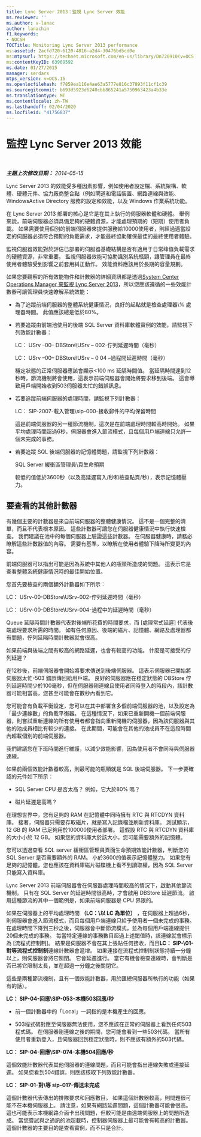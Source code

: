 ```yaml
---
title: Lync Server 2013：監視 Lync Server 效能
ms.reviewer: ''
ms.author: v-lanac
author: lanachin
f1.keywords:
- NOCSH
TOCTitle: Monitoring Lync Server 2013 performance
ms:assetid: 2acfd720-6120-4816-a2d4-30476bd5cd0e
ms:mtpsurl: https://technet.microsoft.com/en-us/library/Dn720910(v=OCS.15)
ms:contentKeyID: 63969592
ms.date: 01/27/2015
manager: serdars
mtps_version: v=OCS.15
ms.openlocfilehash: f7859ea116e4ae63a5777e816c37893f11cf1c39
ms.sourcegitcommit: b693d5923d6240cbb865241a5750963423a4b33e
ms.translationtype: MT
ms.contentlocale: zh-TW
ms.lasthandoff: 02/04/2020
ms.locfileid: "41756837"
---
```

<div data-xmlns="http://www.w3.org/1999/xhtml">

<div class="topic" data-xmlns="http://www.w3.org/1999/xhtml" data-msxsl="urn:schemas-microsoft-com:xslt" data-cs="http://msdn.microsoft.com/en-us/">

<div data-asp="http://msdn2.microsoft.com/asp">

# <a name="monitoring-lync-server-2013-performance"></a>監控 Lync Server 2013 效能

</div>

<div id="mainSection">

<div id="mainBody">

<span> </span>

_**主題上次修改日期：** 2014-05-15_

Lync Server 2013 的效能受多種因素影響，例如使用者設定檔、系統架構、軟體、硬體元件、協力廠商整合點（例如閘道和電話裝置、網路連線與效能、WindowsActive Directory 服務的設定和效能，以及 Windows 作業系統功能。

在 Lync Server 2013 部署的核心是它是在其上執行的伺服器軟體和硬體。 舉例來說，前端伺服器必須具備足夠的硬體資源，才能處理預期的（短期）使用者負載。 如果需要使用個別的前端伺服器來提供服務給10000使用者，則經過適當設定的伺服器必須符合預期的負載需求，才能最終協助確保最佳的最終使用者體驗。

監視伺服器效能對於評估已部署的伺服器基礎結構是否有適用于日常峰值負載需求的硬體資源，非常重要。 監視伺服器效能可協助識別系統瓶頸，讓管理員在最終使用者體驗受到影響之前套用糾正動作。 效能資料應該用於長期的容量規劃。

如果您要觀察的所有效能物件和計數器的詳細資訊都是透過[System Center Operations Manager 來監視 Lync Server 2013](lync-server-2013-monitoring-lync-server-with-system-center-operations-manager.md)，所以您應該遵循的一些效能計數器可讓管理員快速瞭解系統效能：

  - 為了追蹤前端伺服器的整體系統健康情況，良好的起點就是檢查處理器\\% 處理器時間。 此值應該總是低於80%。

  - 若要追蹤由前端池使用的後端 SQL Server 資料庫軟體實例的效能，請監視下列效能計數器：
    
    LC： USrv –00– DBStore\\USrv – 002-佇列延遲時間（毫秒）
    
    LC： USrv –00– DBStore\\USrv – 0 04 –過程間延遲時間（毫秒）
    
    穩定狀態的正常伺服器應該會顯示\<100 ms 延隔時間值。 當延隔時間達到12秒時，節流機制將會使用，這表示前端伺服器會開始將要求移到後端。 這會導致用戶端開始收到503伺服器太忙的錯誤訊息。

  - 若要追蹤前端伺服器的處理時間，請監視下列計數器：
    
    LC： SIP-2007-載入管理\\sip-000-接收郵件的平均保留時間
    
    這是前端伺服器的另一種節流機制，這次是在前端處理時間較高時開始。 如果平均處理時間超過6秒，伺服器會進入節流模式，且每個用戶端連線只允許一個未完成的事務。

  - 若要追蹤 SQL 後端伺服器的記憶體問題，請監視下列計數器：
    
    SQL Server 緩衝區管理員\\頁生命預期
    
    較低的值低於3600秒（以及高延遲寫入/秒和檢查點頁/秒），表示記憶體壓力。

<div>

## <a name="additional-counters-to-view"></a>要查看的其他計數器

有幾個主要的計數器是來自前端伺服器的整體健康情況。 這不是一個完整的清單，而且不代表根本原因。 這些計數器可讓您在伺服器健康情況中執行快速檢查。 我們建議在池中的每個伺服器上驗證這些計數器。 在伺服器健康時，請務必瞭解這些計數器值的內容。 需要有基準，以瞭解在使用者體驗下降時所變更的內容。

前端伺服器可以指出可能是因為系統中其他人的瓶頸所造成的問題。 這表示它是查看整體系統健康情況時的最佳開始位置。

您首先要檢查的兩個額外計數器如下所示：

LC： USrv-00-DBStore\\USrv-002-佇列延遲時間（毫秒）

LC： USrv-00-DBStore\\USrv-004-過程中的延遲時間（毫秒）

Queue 延隔時間計數器代表對後端所花費的時間要求，而 [處理常式延遲] 代表後端處理要求所需的時間。 如有任何原因、後端的磁片、記憶體、網路及處理器都有問題，佇列延隔時間計數器就會很高。

如果前端與後端之間有較高的網路延遲，也會有較高的功能。 什麼是可接受的佇列延遲？

在12秒後，前端伺服器會開始將要求傳送到後端伺服器。 這表示伺服器已開始將伺服器太忙-503 錯誤傳回給用戶端。 良好的伺服器應在穩定狀態的 DBStore 佇列延遲時間少於100毫秒，但在伺服器剛連線且使用者同時登入的時段內，該計數器可能相當高，您甚至可能會在數秒內看到它。

您可能會有負載平衡設定，您可以在其中部署含多個前端伺服器的池，以及設定為「最少連線數」的負載平衡器。 在這種情況下，如果已重新開機一個前端伺服器，則嘗試重新連線的所有使用者都會指向重新開機的伺服器，因為該伺服器與其他的池成員相比有較少的連接。 在此期間，可能會在其他的池成員不在這段時間內超載個別的前端伺服器。

我們建議您在下班時間進行維護，以減少效能影響，因為使用者不會同時與伺服器連線。

如果前兩個效能計數器較高，則最可能的瓶頸就是 SQL 後端伺服器。 下一步要確認的元件如下所示：

  - SQL Server CPU 是否太高？ 例如，它大於80% 嗎？

  - 磁片延遲是高嗎？

在理想世界中，您有足夠的 RAM 在記憶體中同時擁有 RTC 與 RTCDYN 資料庫。 接著，伺服器只需要存取磁片，就是寫入記錄檔並刷新資料庫。 測試顯示，12 GB 的 RAM 已足夠用於100000使用者部署。 這假設 RTC 與 RTCDYN 資料庫的大小小於 12 GB。 如果您的資料庫大於該大小，您可能需要額外的記憶體。

您可以透過查看 SQL server 緩衝區管理員頁面生命預期效能計數器，判斷您的 SQL Server 是否需要額外的 RAM。 小於3600的值表示記憶體壓力。 如果您有足夠的記憶體，您也應該在資料庫磁片磁碟機上看不到讀取權，因為 SQL Server 只能寫入資料庫。

Lync Server 2013 前端伺服器會在伺服器處理時間較高的情況下，啟動其他節流機制。 只有在 SQL Server 的延遲時間很高時，才會啟用 DBStore 延遲節流。 啟用這種節流的其中一個範例是，如果前端伺服器是 CPU 界限的。

如果在伺服器上的平均處理時間 **（LC：\\以 LC 為單位）** ，在伺服器上超過6秒，則伺服器會進入節流模式，而且每個用戶端連線只給予使用者一個未完成的事務。 在處理時間下降到三秒之後，伺服器會中斷節流模式，並為每個用戶端連線提供20個未完成的事務。 每當特定連線的事務數目超過上述閾值時，該連線就會標示為 [流程式控制制]。 結果是伺服器不會在其上張貼任何接收，而且**LC： SIP-\\01-對等流程式控制制**連線計數器會遞增。 如果連接在流程式控制制狀態持續一分鐘以上，則伺服器會將它關閉。 它會延遲進行。 當它有機會檢查連線時，會判斷是否已將它限制太長，並在超過一分鐘之後關閉它。

這些是兩種節流機制，且有一個效能計數器，用於匯總伺服器所執行的功能（如果有的話）。

**LC： SIP-04-回應\\SIP-053-本機503回應/秒**

  - 前一個計數器中的「Local」一詞指的是本機產生的回應。

  - 503程式碼對應至伺服器無法使用，您不應該在正常的伺服器上看到任何503程式碼。 在伺服器剛連線之後的期間，您可能會看到一些503代碼。 當所有使用者重新登入，且伺服器回到穩定狀態時，則不應該有額外的503代碼。

**LC： SIP-04-回應\\SIP-074-本機504回應/秒**

這個效能計數器代表其他伺服器的連線問題，而且可能會指出連線失敗或連接延遲。 如果您看到504錯誤，則應該核取下列效能計數器。

**LC： SIP-01-對\\等 sip-017-傳送未完成**

這個計數器代表傳出的排隊要求和回應數目。 如果這個計數器較高，則問題很可能不在本機伺服器上。 請注意，如果有網路延遲問題，這個計數器可能會很高。 這也可能表示本機網路介面卡出現問題，但較可能是由遠端伺服器上的問題所造成。 當您嘗試與之通訊的池超載時，控制器伺服器上最可能會有較高的計數器。 這個計數器的主要目的是查看實例，而不只是合計。

</div>

</div>

<span> </span>

</div>

</div>

</div>

